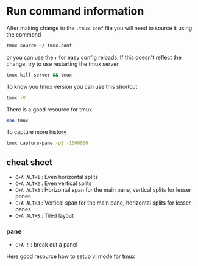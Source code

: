 # Run command information

After making change to the `.tmux.conf` file you will need to source it using the commend

```bash
tmux source ~/.tmux.conf
```

or you can use the `r` for easy config reloads. If this doesn't reflect the change, try to use restarting the tmux server

```bash
tmux kill-server && tmux
```

To know you tmux version you can use this shortcut 

```bash 
tmux -V
```

There is a good resource for tmux

```bash
man tmux
```

To capture more history

```bash
tmux capture-pane -pS -1000000
```


## cheat sheet



- `C+A ALT+1` : Even horizontal splits
- `C+A ALT+2` : Even vertical splits
- `C+A ALT+3` : Horizontal span for the main pane, vertical splits for lesser panes
- `C+A ALT+3` : Vertical span for the main pane, horizontal splits for lesser panes
- `C+A ALT+5` : Tiled layout 

### pane

- `C+A !` : break out a panel


[Here](https://blog.sanctum.geek.nz/vi-mode-in-tmux/#:~:text=Most%20of%20the%20basic%20vi,another%2C%20and%20then%20pressing%20Enter.) good resource how to setup vi mode for tmux 

